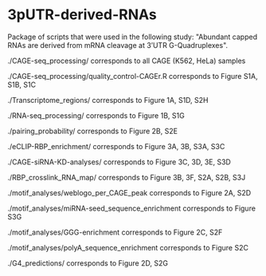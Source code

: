 # 3pUTR-derived-RNAs
Package of scripts that were used in the following study: "Abundant capped RNAs are derived from mRNA cleavage at 3’UTR G-Quadruplexes".

./CAGE-seq_processing/ corresponds to all CAGE (K562, HeLa) samples

./CAGE-seq_processing/quality_control-CAGEr.R corresponds to Figure S1A, S1B, S1C

./Transcriptome_regions/ corresponds to Figure 1A, S1D, S2H

./RNA-seq_processing/ corresponds to Figure 1B, S1G

./pairing_probability/ corresponds to Figure 2B, S2E

./eCLIP-RBP_enrichment/ corresponds to Figure 3A, 3B, S3A, S3C

./CAGE-siRNA-KD-analyses/ corresponds to Figure 3C, 3D, 3E, S3D

./RBP_crosslink_RNA_map/ corresponds to Figure 3B, 3F, S2A, S2B, S3J

./motif_analyses/weblogo_per_CAGE_peak corresponds to Figure 2A, S2D

./motif_analyses/miRNA-seed_sequence_enrichment corresponds to Figure S3G

./motif_analyses/GGG-enrichment corresponds to Figure 2C, S2F

./motif_analyses/polyA_sequence_enrichment corresponds to Figure S2C

./G4_predictions/ corresponds to Figure 2D, S2G